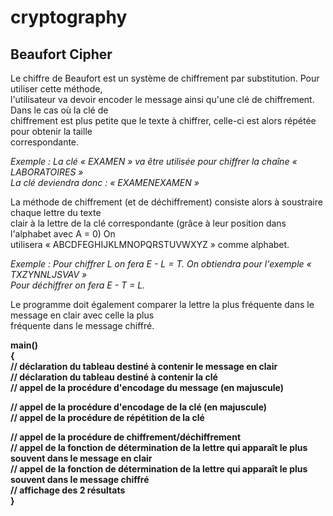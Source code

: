 # cryptography

## Beaufort Cipher
Le chiffre de Beaufort est un système de chiffrement par substitution. Pour utiliser cette méthode,  
l'utilisateur va devoir encoder le message ainsi qu'une clé de chiffrement. Dans le cas où la clé de  
chiffrement est plus petite que le texte à chiffrer, celle-ci est alors répétée pour obtenir la taille  
correspondante.  

_Exemple : La clé « EXAMEN » va être utilisée pour chiffrer la chaîne « LABORATOIRES »  
La clé deviendra donc : « EXAMENEXAMEN »_  

La méthode de chiffrement (et de déchiffrement) consiste alors à soustraire chaque lettre du texte  
clair à la lettre de la clé correspondante (grâce à leur position dans l'alphabet avec A = 0) On  
utilisera « ABCDFEGHIJKLMNOPQRSTUVWXYZ » comme alphabet.  

_Exemple : Pour chiffrer L on fera E - L = T. On obtiendra pour l'exemple « TXZYNNLJSVAV »  
Pour déchiffrer on fera E - T = L._  

Le programme doit également comparer la lettre la plus fréquente dans le message en clair avec celle la plus  
fréquente dans le message chiffré.  

**main()**  
**{**  
**// déclaration du tableau destiné à contenir le message en clair**  
**// déclaration du tableau destiné à contenir la clé**  
**// appel de la procédure d'encodage du message (en majuscule)**  

**// appel de la procédure d'encodage de la clé (en majuscule)**  
**// appel de la procédure de répétition de la clé**  

**// appel de la procédure de chiffrement/déchiffrement**  
**// appel de la fonction de détermination de la lettre qui apparaît le plus souvent dans le message en clair**  
**// appel de la fonction de détermination de la lettre qui apparaît le plus souvent dans le message chiffré**  
**// affichage des 2 résultats**  
**}**



